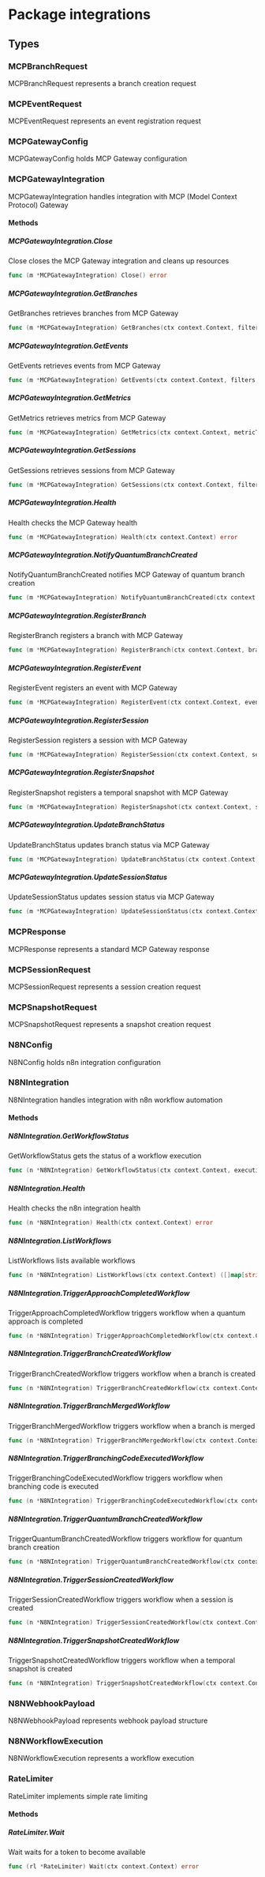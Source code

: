# Package integrations

## Types

### MCPBranchRequest

MCPBranchRequest represents a branch creation request


### MCPEventRequest

MCPEventRequest represents an event registration request


### MCPGatewayConfig

MCPGatewayConfig holds MCP Gateway configuration


### MCPGatewayIntegration

MCPGatewayIntegration handles integration with MCP (Model Context Protocol) Gateway


#### Methods

##### MCPGatewayIntegration.Close

Close closes the MCP Gateway integration and cleans up resources


```go
func (m *MCPGatewayIntegration) Close() error
```

##### MCPGatewayIntegration.GetBranches

GetBranches retrieves branches from MCP Gateway


```go
func (m *MCPGatewayIntegration) GetBranches(ctx context.Context, filters map[string]string) ([]*interfaces.Branch, error)
```

##### MCPGatewayIntegration.GetEvents

GetEvents retrieves events from MCP Gateway


```go
func (m *MCPGatewayIntegration) GetEvents(ctx context.Context, filters map[string]string) ([]*interfaces.BranchingEvent, error)
```

##### MCPGatewayIntegration.GetMetrics

GetMetrics retrieves metrics from MCP Gateway


```go
func (m *MCPGatewayIntegration) GetMetrics(ctx context.Context, metricType string, timeRange *interfaces.TimeRange) (map[string]interface{}, error)
```

##### MCPGatewayIntegration.GetSessions

GetSessions retrieves sessions from MCP Gateway


```go
func (m *MCPGatewayIntegration) GetSessions(ctx context.Context, filters map[string]string) ([]*interfaces.Session, error)
```

##### MCPGatewayIntegration.Health

Health checks the MCP Gateway health


```go
func (m *MCPGatewayIntegration) Health(ctx context.Context) error
```

##### MCPGatewayIntegration.NotifyQuantumBranchCreated

NotifyQuantumBranchCreated notifies MCP Gateway of quantum branch creation


```go
func (m *MCPGatewayIntegration) NotifyQuantumBranchCreated(ctx context.Context, quantumBranch *interfaces.QuantumBranch) error
```

##### MCPGatewayIntegration.RegisterBranch

RegisterBranch registers a branch with MCP Gateway


```go
func (m *MCPGatewayIntegration) RegisterBranch(ctx context.Context, branch *interfaces.Branch) error
```

##### MCPGatewayIntegration.RegisterEvent

RegisterEvent registers an event with MCP Gateway


```go
func (m *MCPGatewayIntegration) RegisterEvent(ctx context.Context, event *interfaces.BranchingEvent) error
```

##### MCPGatewayIntegration.RegisterSession

RegisterSession registers a session with MCP Gateway


```go
func (m *MCPGatewayIntegration) RegisterSession(ctx context.Context, session *interfaces.Session) error
```

##### MCPGatewayIntegration.RegisterSnapshot

RegisterSnapshot registers a temporal snapshot with MCP Gateway


```go
func (m *MCPGatewayIntegration) RegisterSnapshot(ctx context.Context, snapshot *interfaces.TemporalSnapshot) error
```

##### MCPGatewayIntegration.UpdateBranchStatus

UpdateBranchStatus updates branch status via MCP Gateway


```go
func (m *MCPGatewayIntegration) UpdateBranchStatus(ctx context.Context, branchID string, status interfaces.BranchStatus) error
```

##### MCPGatewayIntegration.UpdateSessionStatus

UpdateSessionStatus updates session status via MCP Gateway


```go
func (m *MCPGatewayIntegration) UpdateSessionStatus(ctx context.Context, sessionID string, status interfaces.SessionStatus) error
```

### MCPResponse

MCPResponse represents a standard MCP Gateway response


### MCPSessionRequest

MCPSessionRequest represents a session creation request


### MCPSnapshotRequest

MCPSnapshotRequest represents a snapshot creation request


### N8NConfig

N8NConfig holds n8n integration configuration


### N8NIntegration

N8NIntegration handles integration with n8n workflow automation


#### Methods

##### N8NIntegration.GetWorkflowStatus

GetWorkflowStatus gets the status of a workflow execution


```go
func (n *N8NIntegration) GetWorkflowStatus(ctx context.Context, executionID string) (*N8NWorkflowExecution, error)
```

##### N8NIntegration.Health

Health checks the n8n integration health


```go
func (n *N8NIntegration) Health(ctx context.Context) error
```

##### N8NIntegration.ListWorkflows

ListWorkflows lists available workflows


```go
func (n *N8NIntegration) ListWorkflows(ctx context.Context) ([]map[string]interface{}, error)
```

##### N8NIntegration.TriggerApproachCompletedWorkflow

TriggerApproachCompletedWorkflow triggers workflow when a quantum approach is completed


```go
func (n *N8NIntegration) TriggerApproachCompletedWorkflow(ctx context.Context, result *interfaces.ApproachResult) error
```

##### N8NIntegration.TriggerBranchCreatedWorkflow

TriggerBranchCreatedWorkflow triggers workflow when a branch is created


```go
func (n *N8NIntegration) TriggerBranchCreatedWorkflow(ctx context.Context, branch *interfaces.Branch) error
```

##### N8NIntegration.TriggerBranchMergedWorkflow

TriggerBranchMergedWorkflow triggers workflow when a branch is merged


```go
func (n *N8NIntegration) TriggerBranchMergedWorkflow(ctx context.Context, mergeResult *interfaces.GitMergeResult, sourceBranch, targetBranch string) error
```

##### N8NIntegration.TriggerBranchingCodeExecutedWorkflow

TriggerBranchingCodeExecutedWorkflow triggers workflow when branching code is executed


```go
func (n *N8NIntegration) TriggerBranchingCodeExecutedWorkflow(ctx context.Context, result *interfaces.ExecutionResult) error
```

##### N8NIntegration.TriggerQuantumBranchCreatedWorkflow

TriggerQuantumBranchCreatedWorkflow triggers workflow for quantum branch creation


```go
func (n *N8NIntegration) TriggerQuantumBranchCreatedWorkflow(ctx context.Context, quantumBranch *interfaces.QuantumBranch) error
```

##### N8NIntegration.TriggerSessionCreatedWorkflow

TriggerSessionCreatedWorkflow triggers workflow when a session is created


```go
func (n *N8NIntegration) TriggerSessionCreatedWorkflow(ctx context.Context, session *interfaces.Session) error
```

##### N8NIntegration.TriggerSnapshotCreatedWorkflow

TriggerSnapshotCreatedWorkflow triggers workflow when a temporal snapshot is created


```go
func (n *N8NIntegration) TriggerSnapshotCreatedWorkflow(ctx context.Context, snapshot *interfaces.TemporalSnapshot) error
```

### N8NWebhookPayload

N8NWebhookPayload represents webhook payload structure


### N8NWorkflowExecution

N8NWorkflowExecution represents a workflow execution


### RateLimiter

RateLimiter implements simple rate limiting


#### Methods

##### RateLimiter.Wait

Wait waits for a token to become available


```go
func (rl *RateLimiter) Wait(ctx context.Context) error
```

